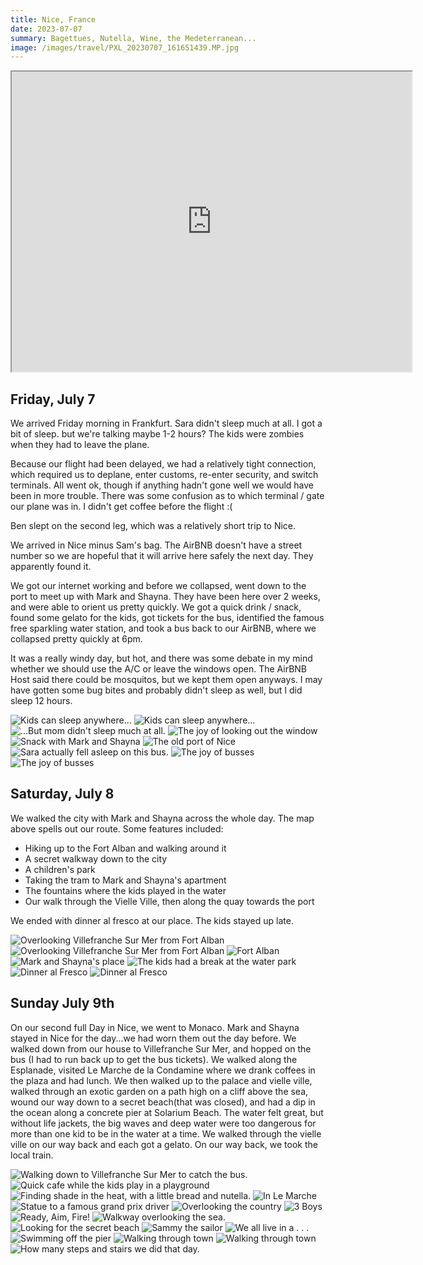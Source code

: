 ```yaml
---
title: Nice, France
date: 2023-07-07
summary: Bagettues, Nutella, Wine, the Medeterranean...
image: /images/travel/PXL_20230707_161651439.MP.jpg
---
```



<!-- ## Nice, France -->

<iframe src="https://www.google.com/maps/d/u/0/embed?mid=1bEfAwkkqDugbkyTRCxiFMt3YXHrM3XM&ehbc=2E312F" width="640" height="480"></iframe>

## Friday, July 7

We arrived Friday morning in Frankfurt.  Sara didn't sleep much at all.  I got a bit of sleep. but we're talking maybe 1-2 hours?  The kids were zombies when they had to leave the plane.

Because our flight had been delayed, we had a relatively tight connection, which required us to deplane, enter customs, re-enter security, and switch terminals.  All went ok, though if anything hadn't gone well we would have been in more trouble.  There was some confusion as to which terminal / gate our plane was in.  I didn't get coffee before the flight :(

Ben slept on the second leg, which was a relatively short trip to Nice.

We arrived in Nice minus Sam's bag.  The AirBNB doesn't have a street number so we are hopeful that it will arrive here safely the next day.  They apparently found it.

We got our internet working and before we collapsed, went down to the port to meet up with Mark and Shayna.  They have been here over 2 weeks, and were able to orient us pretty quickly.  We got a quick drink / snack, found some gelato for the kids, got tickets for the bus, identified the famous free sparkling water station, and took a bus back to our AirBNB, where we collapsed pretty quickly at 6pm.

It was a really windy day, but hot, and there was some debate in my mind whether we should use the A/C or leave the windows open.  The AirBNB Host said there could be mosquitos, but we kept them open anyways.  I may have gotten some bug bites and probably didn't sleep as well, but I did sleep 12 hours.

![Kids can sleep anywhere...](/images/travel/PXL_20230707_074237233.jpg)
![Kids can sleep anywhere...](/images/travel/PXL_20230707_074246209.jpg)
![...But mom didn't sleep much at all.](/images/travel/PXL_20230707_082005775.jpg)
![The joy of looking out the window](/images/travel/PXL_20230707_112846322.MP.jpg)
![Snack with Mark and Shayna](/images/travel/PXL_20230707_152815813.MP.jpg)
![The old port of Nice](/images/travel/PXL_20230707_161651439.MP.jpg)
![Sara actually fell asleep on this bus.](/images/travel/PXL_20230707_164446447.jpg)
![The joy of busses](/images/travel/PXL_20230707_164456997.jpg)
![The joy of busses](/images/travel/PXL_20230707_164506132.MP.jpg)

## Saturday, July 8

We walked the city with Mark and Shayna across the whole day.  The map above spells out our route.  Some features included:

* Hiking up to the Fort Alban and walking around it
* A secret walkway down to the city
* A children's park
* Taking the tram to Mark and Shayna's apartment
* The fountains where the kids played in the water
* Our walk through the Vielle Ville, then along the quay towards the port

We ended with dinner al fresco at our place.  The kids stayed up late.

![Overlooking Villefranche Sur Mer from Fort Alban](/images/travel/PXL_20230708_094108628.jpg)
![Overlooking Villefranche Sur Mer from Fort Alban](/images/travel/PXL_20230708_094254814.jpg)
![Fort Alban](/images/travel/PXL_20230708_095403533.jpg)
![Mark and Shayna's place](/images/travel/PXL_20230708_124023587.jpg)
![The kids had a break at the water park](/images/travel/PXL_20230708_144651181.jpg)
![Dinner al Fresco](/images/travel/PXL_20230708_173618993.jpg)
![Dinner al Fresco](/images/travel/PXL_20230708_173651243.jpg)

## Sunday July 9th

On our second full Day in Nice, we went to Monaco.  Mark and Shayna stayed in Nice for the day...we had worn them out the day before.  We walked down from our house to Villefranche Sur Mer, and hopped on the bus  (I had to run back up to get the bus tickets).  We walked along the Esplanade, visited Le Marche de la Condamine where we  drank coffees in the plaza and had lunch.  We then walked up to the palace and vielle ville, walked through an exotic garden on a path high on a cliff above the sea, wound our way down to a secret beach(that was closed), and had a dip in the ocean along a concrete pier at Solarium Beach.  The water felt great, but without life jackets, the big waves and deep water were too dangerous for more than one kid to be in the water at a time.  We walked through the vielle ville on our way back and each got a gelato. On our way back, we took the local train.

![Walking down to Villefranche Sur Mer to catch the bus.](/images/travel/PXL_20230709_082808595.jpg)
![Quick cafe while the kids play in a playground](/images/travel/PXL_20230709_093326082.jpg)
![Finding shade in the heat, with a little bread and nutella.](/images/travel/PXL_20230709_094345237.MP.jpg)
![In Le Marche](/images/travel/PXL_20230709_100558698.jpg)
![Statue to a famous grand prix driver](/images/travel/PXL_20230709_103211937.jpg)
![Overlooking the country](/images/travel/PXL_20230709_104210627.jpg)
![3 Boys](/images/travel/PXL_20230709_104410443.jpg)
![Ready, Aim, Fire!](/images/travel/PXL_20230709_104707793.jpg)
![Walkway overlooking the sea.](/images/travel/PXL_20230709_105609204.MP.jpg)
![Looking for the secret beach](/images/travel/PXL_20230709_105758514.jpg)
![Sammy the sailor](/images/travel/PXL_20230709_110123800.jpg)
![We all live in a . . .](/images/travel/PXL_20230709_110541115.jpg)
![Swimming off the pier](/images/travel/PXL_20230709_114209568.MP.jpg)
![Walking through town](/images/travel/PXL_20230709_122256461.jpg)
![Walking through town](/images/travel/PXL_20230709_122421848.jpg)
![How many steps and stairs we did that day.](/images/travel/PXL_20230709_191556082.jpg)
